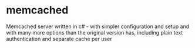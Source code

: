 memcached
=========

Memcached server written in c# - with simpler configuration and setup and with many more options than the original version has, including plain text authentication and separate cache per user
